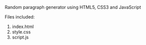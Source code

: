 Random paragraph generator using HTML5, CSS3 and JavaScript

Files included:

1. index.html
2. style.css
3. script.js

